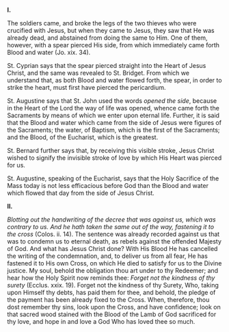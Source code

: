 
**I\.**

The soldiers came, and broke the legs of the two thieves who were crucified with Jesus, but when they came to Jesus, they saw that He was already dead, and abstained from doing the same to Him. One of them, however, with a spear pierced His side, from which immediately came forth Blood and water (Jo. xix. 34).

St. Cyprian says that the spear pierced straight into the Heart of Jesus Christ, and the same was revealed to St. Bridget. From which we understand that, as both Blood and water flowed forth, the spear, in order to strike the heart, must first have pierced the pericardium.

St. Augustine says that St. John used the words *opened the side*, because in the Heart of the Lord the way of life was opened, whence came forth the Sacraments by means of which we enter upon eternal life. Further, it is said that the Blood and water which came from the side of Jesus were figures of the Sacraments; the water, of Baptism, which is the first of the Sacraments; and the Blood, of the Eucharist, which is the greatest.

St. Bernard further says that, by receiving this visible stroke, Jesus Christ wished to signify the invisible stroke of love by which His Heart was pierced for us.

St. Augustine, speaking of the Eucharist, says that the Holy Sacrifice of the Mass today is not less efficacious before God than the Blood and water which flowed that day from the side of Jesus Christ.

**II\.**

*Blotting out the handwriting of the decree that was against us, which was contrary to us. And he hath taken the same out of the way, fastening it to the cross* (Colos. ii. 14). The sentence was already recorded against us that was to condemn us to eternal death, as rebels against the offended Majesty of God. And what has Jesus Christ done? With His Blood He has cancelled the writing of the condemnation, and, to deliver us from all fear, He has fastened it to His own Cross, on which He died to satisfy for us to the Divine justice. My soul, behold the obligation thou art under to thy Redeemer; and hear how the Holy Spirit now reminds thee: *Forget not the kindness of thy surety* (Ecclus. xxix. 19). Forget not the kindness of thy Surety, Who, taking upon Himself thy debts, has paid them for thee, and behold, the pledge of the payment has been already fixed to the Cross. When, therefore, thou dost remember thy sins, look upon the Cross, and have confidence; look on that sacred wood stained with the Blood of the Lamb of God sacrificed for thy love, and hope in and love a God Who has loved thee so much.

